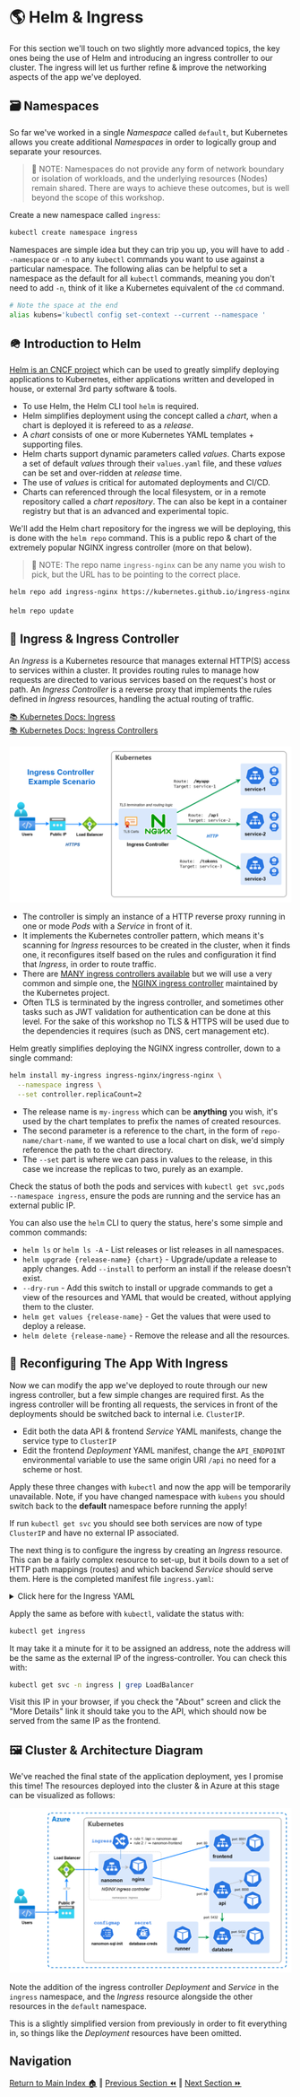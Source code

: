 # 🌎 Helm & Ingress

For this section we'll touch on two slightly more advanced topics, the key ones being the use of Helm and introducing an
ingress controller to our cluster. The ingress will let us further refine & improve the networking aspects of the app
we've deployed.

## 🗃️ Namespaces

So far we've worked in a single _Namespace_ called `default`, but Kubernetes allows you create additional _Namespaces_
in order to logically group and separate your resources.

> 📝 NOTE: Namespaces do not provide any form of network boundary or isolation of workloads, and the underlying
> resources (Nodes) remain shared. There are ways to achieve these outcomes, but is well beyond the scope of this
> workshop.

Create a new namespace called `ingress`:

```bash
kubectl create namespace ingress
```

Namespaces are simple idea but they can trip you up, you will have to add `--namespace` or `-n` to any `kubectl`
commands you want to use against a particular namespace. The following alias can be helpful to set a namespace as the
default for all `kubectl` commands, meaning you don't need to add `-n`, think of it like a Kubernetes equivalent of the
`cd` command.

```bash
# Note the space at the end
alias kubens='kubectl config set-context --current --namespace '
```

## 🪖 Introduction to Helm

[Helm is an CNCF project](https://helm.sh/) which can be used to greatly simplify deploying applications to Kubernetes,
either applications written and developed in house, or external 3rd party software & tools.

- To use Helm, the Helm CLI tool `helm` is required.
- Helm simplifies deployment using the concept called a _chart_, when a chart is deployed it is refereed to as a
  _release_.
- A _chart_ consists of one or more Kubernetes YAML templates + supporting files.
- Helm charts support dynamic parameters called _values_. Charts expose a set of default _values_ through their
  `values.yaml` file, and these _values_ can be set and over-ridden at _release_ time.
- The use of _values_ is critical for automated deployments and CI/CD.
- Charts can referenced through the local filesystem, or in a remote repository called a _chart repository_. The can
  also be kept in a container registry but that is an advanced and experimental topic.

We'll add the Helm chart repository for the ingress we will be deploying, this is done with the `helm repo` command.
This is a public repo & chart of the extremely popular NGINX ingress controller (more on that below).

> 📝 NOTE: The repo name `ingress-nginx` can be any name you wish to pick, but the URL has to be pointing to the correct
> place.

```bash
helm repo add ingress-nginx https://kubernetes.github.io/ingress-nginx

helm repo update
```

## 🚀 Ingress & Ingress Controller

An _Ingress_ is a Kubernetes resource that manages external HTTP(S) access to services within a cluster. It provides
routing rules to manage how requests are directed to various services based on the request's host or path. An _Ingress
Controller_ is a reverse proxy that implements the rules defined in _Ingress_ resources, handling the actual routing of
traffic.

[📚 Kubernetes Docs: Ingress](https://kubernetes.io/docs/concepts/services-networking/ingress/)  
[📚 Kubernetes Docs: Ingress Controllers](https://kubernetes.io/docs/concepts/services-networking/ingress-controllers/)

![Ingress controller diagram showing routing of traffic to backend services](./ingress-example.drawio.png)

- The controller is simply an instance of a HTTP reverse proxy running in one or mode _Pods_ with a _Service_ in front
  of it.
- It implements the Kubernetes controller pattern, which means it's scanning for _Ingress_ resources to be created in
  the cluster, when it finds one, it reconfigures itself based on the rules and configuration it find that _Ingress_, in
  order to route traffic.
- There are
  [MANY ingress controllers available](https://kubernetes.io/docs/concepts/services-networking/ingress-controllers/#additional-controllers)
  but we will use a very common and simple one, the
  [NGINX ingress controller](https://kubernetes.github.io/ingress-nginx/) maintained by the Kubernetes project.
- Often TLS is terminated by the ingress controller, and sometimes other tasks such as JWT validation for authentication
  can be done at this level. For the sake of this workshop no TLS & HTTPS will be used due to the dependencies it
  requires (such as DNS, cert management etc).

Helm greatly simplifies deploying the NGINX ingress controller, down to a single command:

```bash
helm install my-ingress ingress-nginx/ingress-nginx \
  --namespace ingress \
  --set controller.replicaCount=2
```

- The release name is `my-ingress` which can be **anything** you wish, it's used by the chart templates to prefix the
  names of created resources.
- The second parameter is a reference to the chart, in the form of `repo-name/chart-name`, if we wanted to use a local
  chart on disk, we'd simply reference the path to the chart directory.
- The `--set` part is where we can pass in values to the release, in this case we increase the replicas to two, purely
  as an example.

Check the status of both the pods and services with `kubectl get svc,pods --namespace ingress`, ensure the pods are
running and the service has an external public IP.

You can also use the `helm` CLI to query the status, here's some simple and common commands:

- `helm ls` or `helm ls -A` - List releases or list releases in all namespaces.
- `helm upgrade {release-name} {chart}` - Upgrade/update a release to apply changes. Add `--install` to perform an
  install if the release doesn't exist.
- `--dry-run` - Add this switch to install or upgrade commands to get a view of the resources and YAML that would be
  created, without applying them to the cluster.
- `helm get values {release-name}` - Get the values that were used to deploy a release.
- `helm delete {release-name}` - Remove the release and all the resources.

## 🔀 Reconfiguring The App With Ingress

Now we can modify the app we've deployed to route through our new ingress controller, but a few simple changes are
required first. As the ingress controller will be fronting all requests, the services in front of the deployments should
be switched back to internal i.e. `ClusterIP`.

- Edit both the data API & frontend _Service_ YAML manifests, change the service type to `ClusterIP`
- Edit the frontend _Deployment_ YAML manifest, change the `API_ENDPOINT` environmental variable to use the same origin
  URI `/api` no need for a scheme or host.

Apply these three changes with `kubectl` and now the app will be temporarily unavailable. Note, if you have changed
namespace with `kubens` you should switch back to the **default** namespace before running the apply!

If run `kubectl get svc` you should see both services are now of type `ClusterIP` and have no external IP associated.

The next thing is to configure the ingress by creating an _Ingress_ resource. This can be a fairly complex resource to
set-up, but it boils down to a set of HTTP path mappings (routes) and which backend _Service_ should serve them. Here is
the completed manifest file `ingress.yaml`:

<details markdown="1">
<summary>Click here for the Ingress YAML</summary>

```yaml
apiVersion: networking.k8s.io/v1
kind: Ingress

metadata:
  name: nanomon
  labels:
    name: nanomon

spec:
  # Important we leave this blank, as we don't have DNS configured
  # Blank means these rules will match ALL HTTP requests hitting the controller IP
  host:
  ingressClassName: nginx
  rules:
    - http:
        paths:
          # Routing for the frontend
          - pathType: Prefix
            path: "/"
            backend:
              service:
                name: frontend
                port:
                  number: 80

          # Routing for the API
          - pathType: Prefix
            path: "/api"
            backend:
              service:
                name: api
                port:
                  number: 80
```

</details>

Apply the same as before with `kubectl`, validate the status with:

```bash
kubectl get ingress
```

It may take it a minute for it to be assigned an address, note the address will be the same as the external IP of the
ingress-controller. You can check this with:

```sh
kubectl get svc -n ingress | grep LoadBalancer
```

Visit this IP in your browser, if you check the "About" screen and click the "More Details" link it should take you to
the API, which should now be served from the same IP as the frontend.

## 🖼️ Cluster & Architecture Diagram

We've reached the final state of the application deployment, yes I promise this time! The resources deployed into the
cluster & in Azure at this stage can be visualized as follows:

![architecture diagram](./diagram.drawio.png)

Note the addition of the ingress controller _Deployment_ and _Service_ in the `ingress` namespace, and the _Ingress_
resource alongside the other resources in the `default` namespace.

This is a slightly simplified version from previously in order to fit everything in, so things like the _Deployment_
resources have been omitted.

## Navigation

[Return to Main Index 🏠](../readme.md) ‖ [Previous Section ⏪](../08-more-improvements/readme.md) ‖
[Next Section ⏩](../10-extra-advanced/readme.md)
